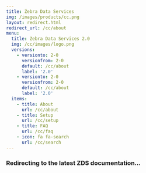 ```yaml
---
title: Zebra Data Services
img: /images/products/cc.png
layout: redirect.html
redirect_url: /cc/about
menu:
  title: Zebra Data Services 2.0
  img: /cc/images/logo.png
  versions:
    - versionto: 2-0
      versionfrom: 2-0
      default: /cc/about
      label: '2.0'
    - versionto: 2-0
      versionfrom: 2-0
      default: /cc/about
      label: '2.0'
  items:
    - title: About
      url: /cc/about
    - title: Setup
      url: /cc/setup
    - title: FAQ
      url: /cc/faq
    - icon: fa fa-search
      url: /cc/search
---
```


### Redirecting to the latest ZDS documentation...

